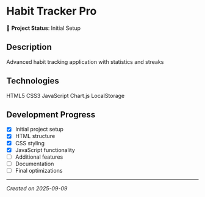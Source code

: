 # Habit Tracker Pro

🚀 **Project Status**: Initial Setup

## Description
Advanced habit tracking application with statistics and streaks

## Technologies
HTML5 CSS3 JavaScript Chart.js LocalStorage

## Development Progress
- [x] Initial project setup
- [x] HTML structure
- [x] CSS styling
- [x] JavaScript functionality
- [ ] Additional features
- [ ] Documentation
- [ ] Final optimizations

---
*Created on 2025-09-09*
